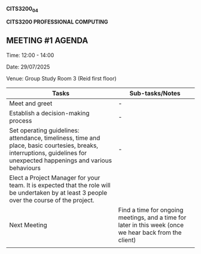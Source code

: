 **CITS3200<sub>04</sub>**

**CITS3200 PROFESSIONAL COMPUTING**

## MEETING \#1 AGENDA

Time: 12:00 - 14:00

Date: 29/07/2025

Venue: Group Study Room 3 (Reid first floor)

| Tasks                                                                                                                                                                  | Sub-tasks/Notes                                                                                         |
|------------------------------------------------------------------------------------------------------------------------------------------------------------------------|---------------------------------------------------------------------------------------------------------|
| Meet and greet                                                                                                                                                         | \-                                                                                                      |
| Establish a decision-making process                                                                                                                                    | \-                                                                                                      |
| Set operating guidelines: attendance, timeliness, time and place, basic courtesies, breaks, interruptions, guidelines for unexpected happenings and various behaviours | \-                                                                                                      |
| Elect a Project Manager for your team. It is expected that the role will be undertaken by at least 3 people over the course of the project.                            |                                                                                                         |
| Next Meeting                                                                                                                                                           | Find a time for ongoing meetings, and a time for later in this week (once we hear back from the client) |
|                                                                                                                                                                        |                                                                                                         |
